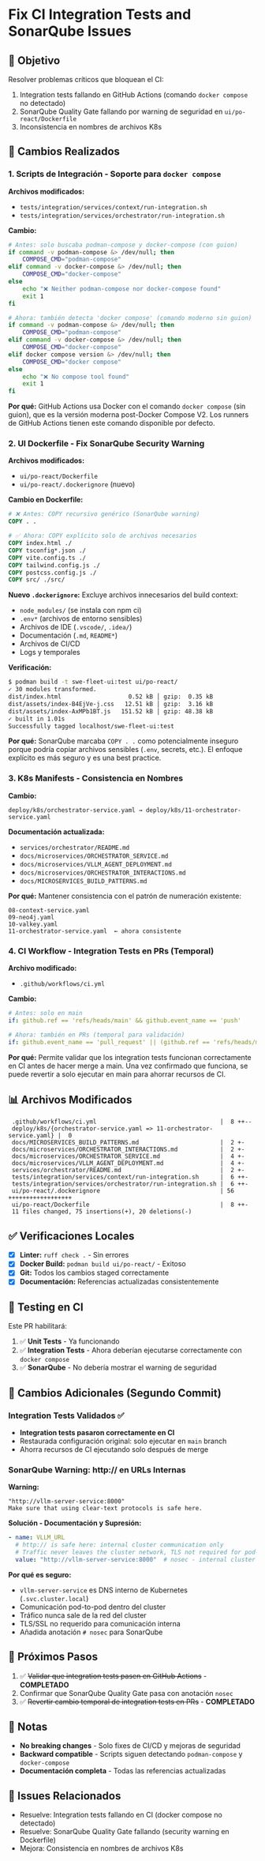 # Fix CI Integration Tests and SonarQube Issues

## 🎯 Objetivo

Resolver problemas críticos que bloquean el CI:
1. Integration tests fallando en GitHub Actions (comando `docker compose` no detectado)
2. SonarQube Quality Gate fallando por warning de seguridad en `ui/po-react/Dockerfile`
3. Inconsistencia en nombres de archivos K8s

## 🔧 Cambios Realizados

### 1. Scripts de Integración - Soporte para `docker compose`

**Archivos modificados:**
- `tests/integration/services/context/run-integration.sh`
- `tests/integration/services/orchestrator/run-integration.sh`

**Cambio:**
```bash
# Antes: solo buscaba podman-compose y docker-compose (con guion)
if command -v podman-compose &> /dev/null; then
    COMPOSE_CMD="podman-compose"
elif command -v docker-compose &> /dev/null; then
    COMPOSE_CMD="docker-compose"
else
    echo "❌ Neither podman-compose nor docker-compose found"
    exit 1
fi

# Ahora: también detecta 'docker compose' (comando moderno sin guion)
if command -v podman-compose &> /dev/null; then
    COMPOSE_CMD="podman-compose"
elif command -v docker-compose &> /dev/null; then
    COMPOSE_CMD="docker-compose"
elif docker compose version &> /dev/null; then
    COMPOSE_CMD="docker compose"
else
    echo "❌ No compose tool found"
    exit 1
fi
```

**Por qué:** GitHub Actions usa Docker con el comando `docker compose` (sin guion), que es la versión moderna post-Docker Compose V2. Los runners de GitHub Actions tienen este comando disponible por defecto.

### 2. UI Dockerfile - Fix SonarQube Security Warning

**Archivos modificados:**
- `ui/po-react/Dockerfile`
- `ui/po-react/.dockerignore` (nuevo)

**Cambio en Dockerfile:**
```dockerfile
# ❌ Antes: COPY recursivo genérico (SonarQube warning)
COPY . .

# ✅ Ahora: COPY explícito solo de archivos necesarios
COPY index.html ./
COPY tsconfig*.json ./
COPY vite.config.ts ./
COPY tailwind.config.js ./
COPY postcss.config.js ./
COPY src/ ./src/
```

**Nuevo `.dockerignore`:**
Excluye archivos innecesarios del build context:
- `node_modules/` (se instala con npm ci)
- `.env*` (archivos de entorno sensibles)
- Archivos de IDE (`.vscode/`, `.idea/`)
- Documentación (`.md`, `README*`)
- Archivos de CI/CD
- Logs y temporales

**Verificación:**
```bash
$ podman build -t swe-fleet-ui:test ui/po-react/
✓ 30 modules transformed.
dist/index.html                   0.52 kB │ gzip:  0.35 kB
dist/assets/index-B4EjVe-j.css   12.51 kB │ gzip:  3.16 kB
dist/assets/index-AxMPb1BT.js   151.52 kB │ gzip: 48.38 kB
✓ built in 1.01s
Successfully tagged localhost/swe-fleet-ui:test
```

**Por qué:** SonarQube marcaba `COPY . .` como potencialmente inseguro porque podría copiar archivos sensibles (`.env`, secrets, etc.). El enfoque explícito es más seguro y es una best practice.

### 3. K8s Manifests - Consistencia en Nombres

**Cambio:**
```
deploy/k8s/orchestrator-service.yaml → deploy/k8s/11-orchestrator-service.yaml
```

**Documentación actualizada:**
- `services/orchestrator/README.md`
- `docs/microservices/ORCHESTRATOR_SERVICE.md`
- `docs/microservices/VLLM_AGENT_DEPLOYMENT.md`
- `docs/microservices/ORCHESTRATOR_INTERACTIONS.md`
- `docs/MICROSERVICES_BUILD_PATTERNS.md`

**Por qué:** Mantener consistencia con el patrón de numeración existente:
```
08-context-service.yaml
09-neo4j.yaml
10-valkey.yaml
11-orchestrator-service.yaml  ← ahora consistente
```

### 4. CI Workflow - Integration Tests en PRs (Temporal)

**Archivo modificado:**
- `.github/workflows/ci.yml`

**Cambio:**
```yaml
# Antes: solo en main
if: github.ref == 'refs/heads/main' && github.event_name == 'push'

# Ahora: también en PRs (temporal para validación)
if: github.event_name == 'pull_request' || (github.ref == 'refs/heads/main' && github.event_name == 'push')
```

**Por qué:** Permite validar que los integration tests funcionan correctamente en CI antes de hacer merge a main. Una vez confirmado que funciona, se puede revertir a solo ejecutar en main para ahorrar recursos de CI.

## 📊 Archivos Modificados

```
 .github/workflows/ci.yml                                   |  8 ++--
 deploy/k8s/{orchestrator-service.yaml => 11-orchestrator-service.yaml} |  0
 docs/MICROSERVICES_BUILD_PATTERNS.md                       |  2 +-
 docs/microservices/ORCHESTRATOR_INTERACTIONS.md            |  2 +-
 docs/microservices/ORCHESTRATOR_SERVICE.md                 |  4 +-
 docs/microservices/VLLM_AGENT_DEPLOYMENT.md                |  4 +-
 services/orchestrator/README.md                            |  2 +-
 tests/integration/services/context/run-integration.sh      |  6 ++-
 tests/integration/services/orchestrator/run-integration.sh |  6 ++-
 ui/po-react/.dockerignore                                  | 56 ++++++++++++++++++
 ui/po-react/Dockerfile                                     |  8 ++-
 11 files changed, 75 insertions(+), 20 deletions(-)
```

## ✅ Verificaciones Locales

- [x] **Linter:** `ruff check .` - Sin errores
- [x] **Docker Build:** `podman build ui/po-react/` - Exitoso
- [x] **Git:** Todos los cambios staged correctamente
- [x] **Documentación:** Referencias actualizadas consistentemente

## 🧪 Testing en CI

Este PR habilitará:
1. ✅ **Unit Tests** - Ya funcionando
2. ✅ **Integration Tests** - Ahora deberían ejecutarse correctamente con `docker compose`
3. ✅ **SonarQube** - No debería mostrar el warning de seguridad

## 🔄 Cambios Adicionales (Segundo Commit)

### Integration Tests Validados ✅
- **Integration tests pasaron correctamente en CI**
- Restaurada configuración original: solo ejecutar en `main` branch
- Ahorra recursos de CI ejecutando solo después de merge

### SonarQube Warning: http:// en URLs Internas
**Warning:**
```
"http://vllm-server-service:8000"
Make sure that using clear-text protocols is safe here.
```

**Solución - Documentación y Supresión:**
```yaml
- name: VLLM_URL
  # http:// is safe here: internal cluster communication only
  # Traffic never leaves the cluster network, TLS not required for pod-to-pod
  value: "http://vllm-server-service:8000"  # nosec - internal cluster communication
```

**Por qué es seguro:**
- `vllm-server-service` es DNS interno de Kubernetes (`.svc.cluster.local`)
- Comunicación pod-to-pod dentro del cluster
- Tráfico nunca sale de la red del cluster
- TLS/SSL no requerido para comunicación interna
- Añadida anotación `# nosec` para SonarQube

## 🔄 Próximos Pasos

1. ✅ ~~Validar que integration tests pasen en GitHub Actions~~ - **COMPLETADO**
2. Confirmar que SonarQube Quality Gate pasa con anotación `nosec`
3. ✅ ~~Revertir cambio temporal de integration tests en PRs~~ - **COMPLETADO**

## 📝 Notas

- **No breaking changes** - Solo fixes de CI/CD y mejoras de seguridad
- **Backward compatible** - Scripts siguen detectando `podman-compose` y `docker-compose`
- **Documentación completa** - Todas las referencias actualizadas

## 🔗 Issues Relacionados

- Resuelve: Integration tests fallando en CI (docker compose no detectado)
- Resuelve: SonarQube Quality Gate fallando (security warning en Dockerfile)
- Mejora: Consistencia en nombres de archivos K8s

